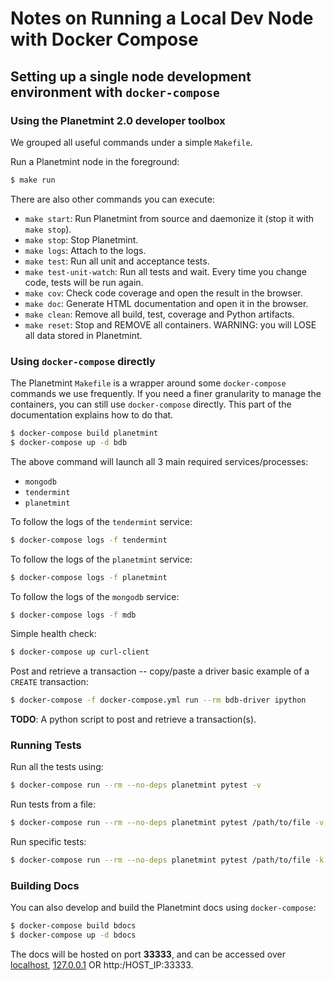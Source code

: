 <!---
Copyright © 2020 Interplanetary Database Association e.V.,
Planetmint and IPDB software contributors.
SPDX-License-Identifier: (Apache-2.0 AND CC-BY-4.0)
Code is Apache-2.0 and docs are CC-BY-4.0
--->

# Notes on Running a Local Dev Node with Docker Compose

## Setting up a single node development environment with ``docker-compose``

### Using the Planetmint 2.0 developer toolbox
We grouped all useful commands under a simple `Makefile`.

Run a Planetmint node in the foreground:
```bash
$ make run
```

There are also other commands you can execute:
- `make start`: Run Planetmint from source and daemonize it (stop it with `make stop`).
- `make stop`: Stop Planetmint.
- `make logs`: Attach to the logs.
- `make test`: Run all unit and acceptance tests.
- `make test-unit-watch`: Run all tests and wait. Every time you change code, tests will be run again.
- `make cov`: Check code coverage and open the result in the browser.
- `make doc`: Generate HTML documentation and open it in the browser.
- `make clean`: Remove all build, test, coverage and Python artifacts.
- `make reset`: Stop and REMOVE all containers. WARNING: you will LOSE all data stored in Planetmint.


### Using `docker-compose` directly
The Planetmint `Makefile` is a wrapper around some `docker-compose` commands we use frequently. If you need a finer granularity to manage the containers, you can still use `docker-compose` directly. This part of the documentation explains how to do that.

```bash
$ docker-compose build planetmint
$ docker-compose up -d bdb
```

The above command will launch all 3 main required services/processes:

* ``mongodb``
* ``tendermint``
* ``planetmint``

To follow the logs of the ``tendermint`` service:

```bash
$ docker-compose logs -f tendermint
```

To follow the logs of the ``planetmint`` service:

```bash
$ docker-compose logs -f planetmint
```

To follow the logs of the ``mongodb`` service:

```bash
$ docker-compose logs -f mdb
```

Simple health check:

```bash
$ docker-compose up curl-client
```

Post and retrieve a transaction -- copy/paste a driver basic example of a
``CREATE`` transaction:

```bash
$ docker-compose -f docker-compose.yml run --rm bdb-driver ipython
```

**TODO**: A python script to post and retrieve a transaction(s).

### Running Tests

Run all the tests using:

```bash
$ docker-compose run --rm --no-deps planetmint pytest -v
```

Run tests from a file:

```bash
$ docker-compose run --rm --no-deps planetmint pytest /path/to/file -v
```

Run specific tests:
```bash
$ docker-compose run --rm --no-deps planetmint pytest /path/to/file -k "<test_name>" -v
```

### Building Docs

You can also develop and build the Planetmint docs using ``docker-compose``:

```bash
$ docker-compose build bdocs
$ docker-compose up -d bdocs
```

The docs will be hosted on port **33333**, and can be accessed over [localhost](http:/localhost:33333), [127.0.0.1](http:/127.0.0.1:33333)
OR http:/HOST_IP:33333.
